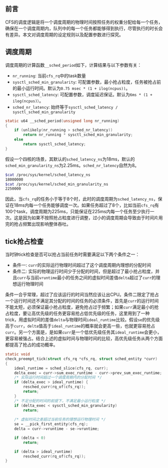 <!-- CFS（三）调度周期 -->
## 前言

CFS的调度逻辑是将一个调度周期的物理时间按照任务的权重分配给每一个任务，确保在一个调度周期内，队列中的每一个任务都能够得到执行，尽管执行的时长会有差异。本文对调度周期的设定规则以及配置参数进行探究。

## 调度周期

调度周期的计算函数`__sched_period`如下，计算结果与以下参数有关：
- `nr_running`: 当前`cfs_rq`中的task数量
- `sysctl_sched_min_granularity`: 可配置参数，最小抢占粒度，任务被抢占前的最小运行时间。默认为`0.75 msec * (1 + ilog(ncpus))`。
- `sysctl_sched_latency`: 可配置参数，调度延迟保证。默认为`6ms * (1 + ilog(ncpus)）`。
- `sched_nr_latency`: 始终等于`sysctl_sched_latency / sysctl_sched_min_granularity`
  
```c
static u64 __sched_period(unsigned long nr_running)
{
	if (unlikely(nr_running > sched_nr_latency))
		return nr_running * sysctl_sched_min_granularity;
	else
		return sysctl_sched_latency;
}
```

假设一个四核的场景，其默认的`sched_latency_ns`为18ms，默认的`sched_min_granularity_ns`为2.25ms。`sched_nr_latency`自然为8。

```bash
$cat /proc/sys/kernel/sched_latency_ns
18000000
$cat /proc/sys/kernel/sched_min_granularity_ns
2250000
```

因此，当`cfs_rq`的任务小于等于8个时，此时的调度周期为`sched_latency_ns`，保证在18ms内每一个任务能够调度一次。如果任务超过了8个，比如当前`cfs_rq`有100个task，调度周期为225ms，只能保证在225ms内每一个任务至少执行一次。这是因为如果不按照抢占粒度进行调整，过小的调度周期会导致由于时间片用完的抢占频繁出现影响整体吞吐。

## tick抢占检查

当时钟tick检查是否可以抢占当前任务时需要满足以下两个条件之一：
- 条件一: `curr`的实际运行物理时间超过了这个调度周期内理想的分配时间
- 条件二: 实际的物理运行时间少于分配的时间，但是超过了最小抢占粒度，并且`curr`与当前`vruntime`最小的任务之间的虚拟时间差值`delta`超过了`curr`的理想运行物理时间

条件一合乎常理，超过了应该运行的时间当然应该让出CPU。条件二限定了抢占一个运行时间还不满足其分配的时间的任务的必须条件，首先是`curr`的运行时间不能太短，必须保证最小抢占粒度，避免抢占过于频繁；如果`curr`满足最小的抢占粒度，要让高优先级的任务更容易抢占低优先级的任务，这里用到了一种trick，用虚拟时间的差值`delta`与物理时间`ideal_runtime`比较。假设`se`的优先级高于`curr`，`delta`值高于`ideal_runtime`的概率就会更高一些，也就更容易抢占`curr`。另一个方面是，是如果`curr`是一个低优先级任务其`ideal_runtime`会更小，更容易被强占。结合上述的虚拟时间与物理时间的比较，高优先级任务从两个方面都提高了抢占的成功概率。

```c
static void
check_preempt_tick(struct cfs_rq *cfs_rq, struct sched_entity *curr)
{
	ideal_runtime = sched_slice(cfs_rq, curr);
	delta_exec = curr->sum_exec_runtime - curr->prev_sum_exec_runtime;
    /* 实际运行时间超过一个调度周期内的分配时间 */
	if (delta_exec > ideal_runtime) {
		resched_curr(rq_of(cfs_rq));
		return;
	}
    /* 不足分配的时间的前提下，不满足最小运行粒度 */
	if (delta_exec < sysctl_sched_min_granularity)
		return;
    
    /* 虚拟时间之差超过当前任务的理想运行物理时间 */
	se = __pick_first_entity(cfs_rq);
	delta = curr->vruntime - se->vruntime;

	if (delta < 0)
		return;

	if (delta > ideal_runtime)
		resched_curr(rq_of(cfs_rq));
}
```

